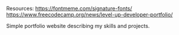 Resources:
https://fontmeme.com/signature-fonts/
https://www.freecodecamp.org/news/level-up-developer-portfolio/

Simple portfolio website describing my skills and projects.